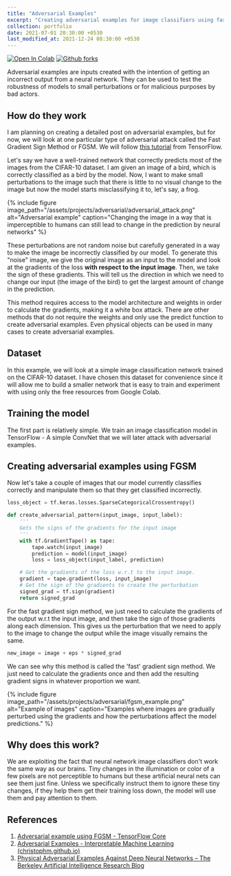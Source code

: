 ```yaml
---
title: "Adversarial Examples"
excerpt: "Creating adversarial examples for image classifiers using fast gradient sign method"
collection: portfolio
date: 2021-07-01 20:30:00 +0530
last_modified_at: 2021-12-24 08:30:00 +0530
---
```

[![Open In Colab][colab-badge]][colab-notebook] [![Github forks][gh-fork-shield]][github-repo]

Adversarial examples are inputs created with the intention of getting an incorrect output from a neural network.
They can be used to test the robustness of models to small perturbations or for malicious purposes by bad actors.

## How do they work

I am planning on creating a detailed post on adversarial examples, but for now, we will look at one particular type of
adversarial attack called the Fast Gradient Sign Method or FGSM. We will follow [this tutorial][1] from TensorFlow.

Let's say we have a well-trained network that correctly predicts most of the images from the CIFAR-10 dataset.
I am given an image of a bird, which is correctly classified as a bird by the model. Now, I want to make small perturbations
to the image such that there is little to no visual change to the image but now the model starts misclassifying it to, let's
say, a frog.

{% include figure 
image_path="/assets/projects/adversarial/adversarial_attack.png"
alt="Adversarial example" 
caption="Changing the image in a way that is imperceptible to humans can still lead to change in the prediction by neural networks"
 %}

These perturbations are not random noise but carefully generated in a way to make the image be incorrectly classified by our
model. To generate this "noise" image, we give the original image as an input to the model and look at the gradients of the
loss **with respect to the input image**. Then, we take the sign of these gradients. This will tell us the direction in which
we need to change our input (the image of the bird) to get the largest amount of change in the prediction. 

This method requires access to the model architecture and weights in order to calculate the gradients, making it a white
box attack. There are other methods that do not require the weights and only use the predict function to create adversarial
examples. Even physical objects can be used in many cases to create adversarial examples.

## Dataset

In this example, we will look at a simple image classification network trained on the CIFAR-10 dataset. I have
chosen this dataset for convenience since it will allow me to build a smaller network that is easy to train and
experiment with using only the free resources from Google Colab.

## Training the model

The first part is relatively simple. We train an image classification model in TensorFlow - A simple ConvNet that we will
later attack with adversarial examples.

## Creating adversarial examples using FGSM

Now let's take a couple of images that our model currently classifies correctly and manipulate them so that they get 
classified incorrectly.

```python
loss_object = tf.keras.losses.SparseCategoricalCrossentropy()

def create_adversarial_pattern(input_image, input_label):
    '''
    Gets the signs of the gradients for the input image
    '''
    with tf.GradientTape() as tape:
        tape.watch(input_image)
        prediction = model(input_image)
        loss = loss_object(input_label, prediction)

    # Get the gradients of the loss w.r.t to the input image.
    gradient = tape.gradient(loss, input_image)
    # Get the sign of the gradients to create the perturbation
    signed_grad = tf.sign(gradient)
    return signed_grad
```
For the fast gradient sign method, we just need to calculate the gradients of the output w.r.t the input image, and then
take the sign of those gradients along each dimension. This gives us the perturbation that we need to apply to the image
to change the output while the image visually remains the same.

```python
new_image = image + eps * signed_grad
```
We can see why this method is called the 'fast' gradient sign method. We just need to calculate the gradients once and then
add the resulting gradient signs in whatever proportion we want.

{% include figure 
image_path="/assets/projects/adversarial/fgsm_example.png"
alt="Example of images" 
caption="Examples where images are gradually perturbed using the gradients and how the perturbations affect the model predictions."
 %}

## Why does this work?

We are exploiting the fact that neural network image classifiers don't work the same way as our brains. Tiny changes in the
illumination or color of a few pixels are not perceptible to humans but these artificial neural nets can see them just fine.
Unless we specifically instruct them to ignore these tiny changes, if they help them get their training loss down, the model
will use them and pay attention to them.

## References

1. [Adversarial example using FGSM - TensorFlow Core][1]
2. [Adversarial Examples - Interpretable Machine Learning (christophm.github.io)][2]
3. [Physical Adversarial Examples Against Deep Neural Networks – The Berkeley Artificial Intelligence Research Blog][3]


<!-- Links -->
[colab-badge]: <https://colab.research.google.com/assets/colab-badge.svg>
[colab-notebook]: <https://colab.research.google.com/github/kartik727/ml-projects/blob/master/adversarial-examples/Adversarial_examples.ipynb> "Colab notebook"
[gh-fork-shield]: <https://img.shields.io/github/forks/kartik727/ml-projects.svg?style=social&label=Fork&maxAge=2592000>
[github-repo]: <https://github.com/kartik727/ml-projects/tree/master/adversarial-examples> "Github repository"
[1]: <https://www.tensorflow.org/tutorials/generative/adversarial_fgsm> "Adversarial example using FGSM - TensorFlow Core"
[2]: <https://christophm.github.io/interpretable-ml-book/adversarial.html> "Adversarial Examples - Interpretable Machine Learning (christophm.github.io)"
[3]: <https://bair.berkeley.edu/blog/2017/12/30/yolo-attack/> "Physical Adversarial Examples Against Deep Neural Networks – The Berkeley Artificial Intelligence Research Blog"
